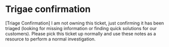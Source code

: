 # Trigae confirmation
[Triage Confirmation]
I am not owning this ticket, just confirming it has been triaged (looking for missing information or finding quick solutions for our customers). Please pick this ticket up normally and use these notes as a resource to perform a normal investigation.